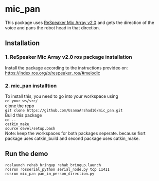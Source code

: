 # mic_pan
This package uses [ReSpeaker Mic Array v2.0](https://wiki.seeedstudio.com/ReSpeaker_Mic_Array_v2.0/) and gets the direction of the voice and pans the robot head in that direction.

## Installation
### 1. ReSpeaker Mic Array v2.0 ros package installation
Install the package according to the instructions provideo on: https://index.ros.org/p/respeaker_ros/#melodic

### 2. mic_pan installtion
 To install this, you need to go into your workspace using\
```cd your_ws/src/```\
clone the repo\
```git clone https://github.com/UsamaArshad16/mic_pan.git```\
Build this package\
```cd ..```\
```catkin_make```\
```source devel/setup.bash```\
Note: keep the workspaces for both packages seperate. because fisrt package uses catkin_build and second package uses catkin_make.

## Run the demo
```roslaunch rehab_bringup rehab_bringup.launch```\
```rosrun rosserial_python serial_node.py tcp 11411```\
```rosrun mic_pan pan_in_person_direction.py```
